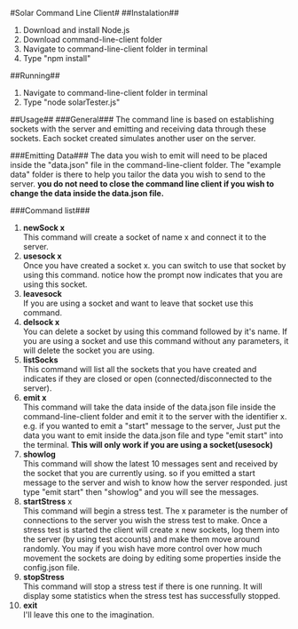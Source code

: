 #Solar Command Line Client#
##Instalation##
1. Download and install Node.js
2. Download command-line-client folder
3. Navigate to command-line-client folder in terminal
4. Type "npm install"

##Running##
1. Navigate to command-line-client folder in terminal
2. Type "node solarTester.js"

##Usage##
###General###
The command line is based on establishing sockets with the server and emitting and receiving data through these sockets. Each socket created simulates another user on the server.

###Emitting Data###
The data you wish to emit will need to be placed inside the "data.json" file in the command-line-client folder. The "example data" folder is there to help you tailor the data you wish to send to the server. **you do not need to close the command line client if you wish to change the data inside the data.json file.**

###Command list###
1. **newSock x**<br>
This command will create a socket of name x and connect it to the server.
2. **usesock x**<br>
Once you have created a socket x. you can switch to use that socket by using this command. notice how the prompt now indicates that you are using this socket.
3. **leavesock**<br>
If you are using a socket and want to leave that socket use this command.
4. **delsock x**<br>
You can delete a socket by using this command followed by it's name. If you are using a socket and use this command without any parameters, it will delete the socket you are using.
5. **listSocks**<br>
This command will list all the sockets that you have created and indicates if they are closed or open (connected/disconnected to the server).
6. **emit x**<br>
This command will take the data inside of the data.json file inside the command-line-client folder and emit it to the server with the identifier x. e.g. if you wanted to emit a "start" message to the server, Just put the data you want to emit inside the data.json file and type "emit start" into the terminal. **This will only work if you are using a socket(usesock)**
7. **showlog**<br>
This command will show the latest 10 messages sent and received by the socket that you are currently using. so if you emitted a start message to the server and wish to know how the server responded. just type "emit start" then "showlog" and you will see the messages.
8. **startStress** x<br>
This command will begin a stress test. The x parameter is the number of connections to the server you wish the stress test to make. Once a stress test is started the client will create x new sockets, log them into the server (by using test accounts) and make them move around randomly. You may if you wish have more control over how much movement the sockets are doing by editing some properties inside the config.json file.
9. **stopStress**<br>
This command will stop a stress test if there is one running. It will display some statistics when the stress test has successfully stopped.
10. **exit**<br>
I'll leave this one to the imagination.
